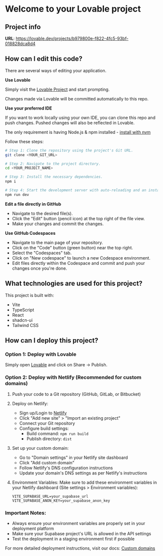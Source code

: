 # Welcome to your Lovable project

## Project info

**URL**: https://lovable.dev/projects/b979800e-f822-4fc5-93bf-018828dca8d4

## How can I edit this code?

There are several ways of editing your application.

**Use Lovable**

Simply visit the [Lovable Project](https://lovable.dev/projects/b979800e-f822-4fc5-93bf-018828dca8d4) and start prompting.

Changes made via Lovable will be committed automatically to this repo.

**Use your preferred IDE**

If you want to work locally using your own IDE, you can clone this repo and push changes. Pushed changes will also be reflected in Lovable.

The only requirement is having Node.js & npm installed - [install with nvm](https://github.com/nvm-sh/nvm#installing-and-updating)

Follow these steps:

```sh
# Step 1: Clone the repository using the project's Git URL.
git clone <YOUR_GIT_URL>

# Step 2: Navigate to the project directory.
cd <YOUR_PROJECT_NAME>

# Step 3: Install the necessary dependencies.
npm i

# Step 4: Start the development server with auto-reloading and an instant preview.
npm run dev
```

**Edit a file directly in GitHub**

- Navigate to the desired file(s).
- Click the "Edit" button (pencil icon) at the top right of the file view.
- Make your changes and commit the changes.

**Use GitHub Codespaces**

- Navigate to the main page of your repository.
- Click on the "Code" button (green button) near the top right.
- Select the "Codespaces" tab.
- Click on "New codespace" to launch a new Codespace environment.
- Edit files directly within the Codespace and commit and push your changes once you're done.

## What technologies are used for this project?

This project is built with:

- Vite
- TypeScript
- React
- shadcn-ui
- Tailwind CSS

## How can I deploy this project?

### Option 1: Deploy with Lovable

Simply open [Lovable](https://lovable.dev/projects/b979800e-f822-4fc5-93bf-018828dca8d4) and click on Share -> Publish.

### Option 2: Deploy with Netlify (Recommended for custom domains)

1. Push your code to a Git repository (GitHub, GitLab, or Bitbucket)

2. Deploy on Netlify:
   - Sign up/Login to [Netlify](https://netlify.com)
   - Click "Add new site" > "Import an existing project"
   - Connect your Git repository
   - Configure build settings:
     - Build command: `npm run build`
     - Publish directory: `dist`

3. Set up your custom domain:
   - Go to "Domain settings" in your Netlify site dashboard
   - Click "Add custom domain"
   - Follow Netlify's DNS configuration instructions
   - Update your domain's DNS settings as per Netlify's instructions

4. Environment Variables:
   Make sure to add these environment variables in your Netlify dashboard (Site settings > Environment variables):
   ```
   VITE_SUPABASE_URL=your_supabase_url
   VITE_SUPABASE_ANON_KEY=your_supabase_anon_key
   ```

### Important Notes:
- Always ensure your environment variables are properly set in your deployment platform
- Make sure your Supabase project's URL is allowed in the API settings
- Test the deployment in a staging environment first if possible

For more detailed deployment instructions, visit our docs: [Custom domains](https://docs.lovable.dev/tips-tricks/custom-domain/)